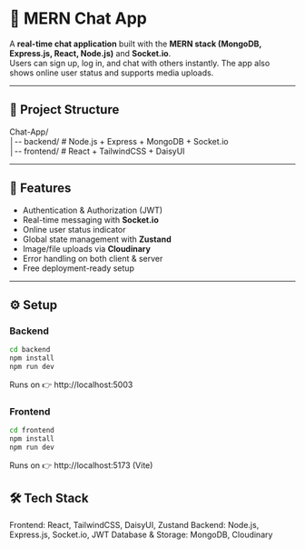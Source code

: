 # 💬 MERN Chat App

A **real-time chat application** built with the **MERN stack (MongoDB, Express.js, React, Node.js)** and **Socket.io**.  
Users can sign up, log in, and chat with others instantly. The app also shows online user status and supports media uploads.

---

## 📂 Project Structure
Chat-App/  
│-- backend/   # Node.js + Express + MongoDB + Socket.io  
│-- frontend/  # React + TailwindCSS + DaisyUI  

---

## 🚀 Features
- Authentication & Authorization (JWT)  
- Real-time messaging with **Socket.io**  
- Online user status indicator  
- Global state management with **Zustand**  
- Image/file uploads via **Cloudinary**  
- Error handling on both client & server  
- Free deployment-ready setup  

---

## ⚙️ Setup

### Backend
```bash
cd backend
npm install
npm run dev
```

Runs on 👉 http://localhost:5003

### Frontend
```bash
cd frontend
npm install
npm run dev
```

Runs on 👉 http://localhost:5173 (Vite)

## 🛠️ Tech Stack

Frontend: React, TailwindCSS, DaisyUI, Zustand
Backend: Node.js, Express.js, Socket.io, JWT
Database & Storage: MongoDB, Cloudinary